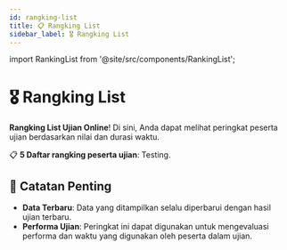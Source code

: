 ```yaml
---
id: rangking-list
title: 📋 Rangking List
sidebar_label: 🎖️ Rangking List
---
```


import RankingList from '@site/src/components/RankingList';

# 🎖️ Rangking List

**Rangking List Ujian Online**! Di sini, Anda dapat melihat peringkat peserta ujian berdasarkan nilai dan durasi waktu.

📋 **5 Daftar rangking peserta ujian**: Testing.

<div style={{ width: '100%', overflowX: 'auto' }}>
  <RankingList />
</div>


## 📌 Catatan Penting

- **Data Terbaru**: Data yang ditampilkan selalu diperbarui dengan hasil ujian terbaru.
- **Performa Ujian**: Peringkat ini dapat digunakan untuk mengevaluasi performa dan waktu yang digunakan oleh peserta dalam ujian.

